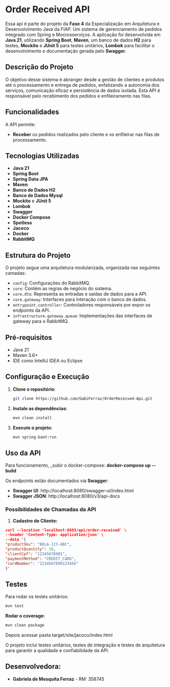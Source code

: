 # Order Received API
Essa api é parte do projeto da **Fase 4** da Especialização em Arquitetura e Desenvolvimento Java da FIAP.
Um sistema de gerenciamento de pedidos integrado com Spring e Mocrosserviços. A aplicação foi desenvolvida em **Java 21**,
utilizando **Spring Boot**, **Maven**, um banco de dados **H2** para testes, **Mockito** e **JUnit 5** para testes
unitários, **Lombok** para facilitar o desenvolvimento e documentação gerada pelo **Swagger**.

## Descrição do Projeto
O objetivo desse sistema é abranger desde a gestão de clientes e produtos até o processamento e entrega de pedidos,
enfatizando a autonomia dos serviços, comunicação eficaz e persistência de dados isolada. Esta API é responsável pelo
recebimento dos pedidos e enfileiramento nas filas.

## Funcionalidades
A API permite:
- **Receber** os pedidos realizados pelo cliente e os enfileirar nas filas de processamento.

## Tecnologias Utilizadas
- **Java 21**
- **Spring Boot**
- **Spring Data JPA**
- **Maven**
- **Banco de Dados H2**
- **Banco de Dados Mysql**
- **Mockito** e **JUnit 5**
- **Lombok**
- **Swagger**
- **Docker Compose**
- **Spotless**
- **Jacoco**
- **Docker**
- **RabbitMQ**

## Estrutura do Projeto
O projeto segue uma arquitetura modularizada, organizada nas seguintes camadas:
- `config`: Configurações do RabbitMQ.
- `core`: Contém as regras de negócio do sistema.
- `core.dto`: Representa as entradas e saídas de dados para a API.
- `core.gateway`: Interfaces para interação com o banco de dados.
- `entrypoint.controller`: Controladores responsáveis por expor os endpoints da API.
- `infrastructure.gateway.queue`: Implementações das interfaces de gateway para o RabbitMQ.

## Pré-requisitos
- Java 21
- Maven 3.6+
- IDE como IntelliJ IDEA ou Eclipse

## Configuração e Execução
1. **Clone o repositório**:
   ```bash
   git clone https://github.com/GabiFerraz/OrderReceived-Api.git
   ```
2. **Instale as dependências:**
   ```bash
   mvn clean install
   ```
3. **Execute o projeto:**
   ```bash
   mvn spring-boot:run
   ```

## Uso da API
Para funcionamento, _subir o docker-compose: **docker-compose up --build**

Os endpoints estão documentados via **Swagger**:
- **Swagger UI**: http://localhost:8080/swagger-ui/index.html
- **Swagger JSON**: http://localhost:8080/v3/api-docs

### Possibilidades de Chamadas da API
1. **Cadastro de Cliente:**
```json
curl --location 'localhost:8083/api/order-received' \
--header 'Content-Type: application/json' \
--data '{
"productSku": "BOLA-123-ABC",
"productQuantity": 10,
"clientCpf": "12345678901",
"paymentMethod": "CREDIT_CARD",
"cardNumber": "1234567890123456"
}'
```

## Testes
Para rodar os testes unitários:
```bash
mvn test
```

**Rodar o coverage:**
   ```bash
   mvn clean package
   ```
Depois acessar pasta target/site/jacoco/index.html

O projeto inclui testes unitários, testes de integração e testes de arquitetura para garantir a qualidade e
confiabilidade da API.

## Desenvolvedora:
- **Gabriela de Mesquita Ferraz** - RM: 358745